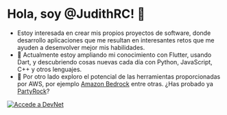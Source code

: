# Hola, soy @JudithRC! 👋
- Estoy interesada en crear mis propios proyectos de software, donde desarrollo aplicaciones que me resultan en interesantes retos que me ayuden a desenvolver mejor mis habilidades. 
- 🌱 Actualmente estoy ampliando mi conocimiento con Flutter, usando Dart, y descubriendo cosas nuevas cada día con Python, JavaScript, C++ y otros lenguajes.
- 🤖 Por otro lado exploro el potencial de las herramientas proporcionadas por AWS, por ejemplo [Amazon Bedrock](https://aws.amazon.com/es/bedrock/) entre otras. ¿Has probado ya [PartyRock](https://partyrock.aws)?

[![Accede a DevNet](https://img.shields.io/badge/Visita%20mi%20web%20DevNet-00bfff?style=for-the-badge&logo=githubpages&logoColor=white)](https://judithrc.github.io/DevNet/)

<!---
JudithRC/JudithRC is a ✨ special ✨ repository because its `README.md` (this file) appears on your GitHub profile.
You can click the Preview link to take a look at your changes.

- 💞️ I’m looking to collaborate on ...
- 📫 How to reach me ...
- 😄 Pronouns: ...
- ⚡ Fun fact: ...

--->
